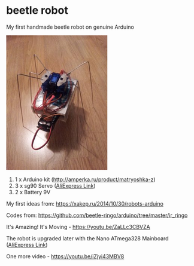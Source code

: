 # beetle robot

My first handmade beetle robot on genuine Arduino

![Arduino powered](https://github.com/dbprof/beetle-robot/blob/master/1.jpg)
1. 1 x Arduino kit (http://amperka.ru/product/matryoshka-z)
2. 3 x sg90 Servo ([AliExpress Link](https://ru.aliexpress.com/item/Free-Shipping-SG90-9g-Mini-Micro-Servo-for-RC-for-RC-250-450-Helicopter-Airplane-Car/32357090842.html?spm=2114.13010608.0.0.WNkda0))
3. 2 x Battery 9V

My first ideas from: https://xakep.ru/2014/10/30/robots-arduino

Codes from: https://github.com/beetle-ringo/arduino/tree/master/ir_ringo

It's Amazing! It's Moving - https://youtu.be/ZaLLc3CBVZA

The robot is upgraded later with the Nano ATmega328 Mainboard ([AliExpress Link](https://ru.aliexpress.com/item/Nano-V3-0-Mini-USB-ATmega328-5V-16M-Micro-controller-Board-CH340G-For-Arduino-NEW/2031918927.html?spm=2114.13010608.0.0.WqjUPF))

One more video - https://youtu.be/iZjyi43MBV8
